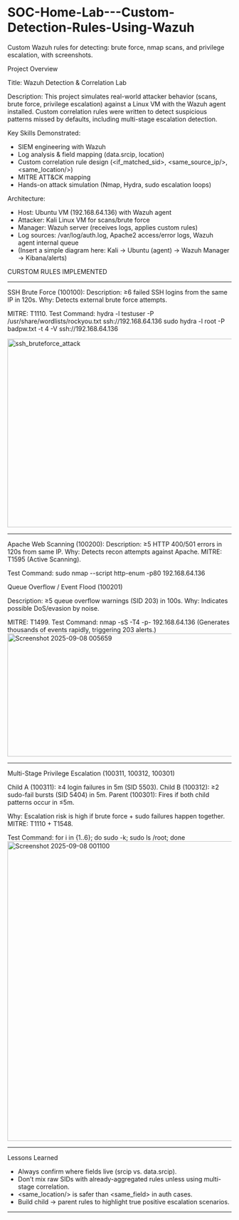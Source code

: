 # SOC-Home-Lab---Custom-Detection-Rules-Using-Wazuh
Custom Wazuh rules for detecting: brute force, nmap scans, and privilege escalation, with screenshots.

Project Overview

Title: Wazuh Detection & Correlation Lab

Description:
This project simulates real-world attacker behavior (scans, brute force, privilege escalation) against a Linux VM with the Wazuh agent installed. Custom correlation rules were written to detect suspicious patterns missed by defaults, including multi-stage escalation detection.

Key Skills Demonstrated:
- SIEM engineering with Wazuh
- Log analysis & field mapping (data.srcip, location)
- Custom correlation rule design (<if_matched_sid>, <same_source_ip/>, <same_location/>)
- MITRE ATT&CK mapping
- Hands-on attack simulation (Nmap, Hydra, sudo escalation loops)

Architecture: 
- Host: Ubuntu VM (192.168.64.136) with Wazuh agent
- Attacker: Kali Linux VM for scans/brute force
- Manager: Wazuh server (receives logs, applies custom rules)
- Log sources: /var/log/auth.log, Apache2 access/error logs, Wazuh agent internal queue
- (Insert a simple diagram here: Kali → Ubuntu (agent) → Wazuh Manager → Kibana/alerts) 

CURSTOM RULES IMPLEMENTED

------------------------------------------------------------------------------------

SSH Brute Force (100100):
Description: ≥6 failed SSH logins from the same IP in 120s.
Why: Detects external brute force attempts.

MITRE: T1110.
Test Command: 
hydra -l testuser -P /usr/share/wordlists/rockyou.txt ssh://192.168.64.136 
sudo hydra -l root -P badpw.txt -t 4 -V ssh://192.168.64.136 

<img width="1284" height="423" alt="ssh_bruteforce_attack" src="https://github.com/user-attachments/assets/511c9378-b14e-449a-9fe1-99a090a493cb" />

------------------------------------------------------------------------------------

Apache Web Scanning (100200):
Description: ≥5 HTTP 400/501 errors in 120s from same IP.
Why: Detects recon attempts against Apache.
MITRE: T1595 (Active Scanning).

Test Command:
sudo nmap --script http-enum -p80 192.168.64.136 

Queue Overflow / Event Flood (100201)

Description: ≥5 queue overflow warnings (SID 203) in 100s.
Why: Indicates possible DoS/evasion by noise.

MITRE: T1499.
Test Command:
nmap -sS -T4 -p- 192.168.64.136 
(Generates thousands of events rapidly, triggering 203 alerts.)  
<img width="623" height="276" alt="Screenshot 2025-09-08 005659" src="https://github.com/user-attachments/assets/c9824d23-50a7-495c-9da7-d4bdcae4a175" />

------------------------------------------------------------------------------------ 

Multi-Stage Privilege Escalation (100311, 100312, 100301)

Child A (100311): ≥4 login failures in 5m (SID 5503).
Child B (100312): ≥2 sudo-fail bursts (SID 5404) in 5m.
Parent (100301): Fires if both child patterns occur in ≤5m.

Why: Escalation risk is high if brute force + sudo failures happen together.
MITRE: T1110 + T1548.

Test Command:
for i in {1..6}; do sudo -k; sudo ls /root; done 
<img width="1836" height="672" alt="Screenshot 2025-09-08 001100" src="https://github.com/user-attachments/assets/b644e9c0-e5e7-4f9f-9302-9a96ffd314a0" />

------------------------------------------------------------------------------------ 

Lessons Learned

- Always confirm where fields live (srcip vs. data.srcip).
- Don’t mix raw SIDs with already-aggregated rules unless using multi-stage correlation.
- <same_location/> is safer than <same_field> in auth cases.
- Build child → parent rules to highlight true positive escalation scenarios.
------------------------------------------------------------------------------------
